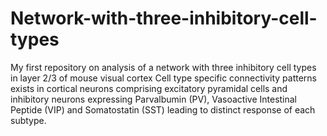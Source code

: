 # Network-with-three-inhibitory-cell-types
My first repository on analysis of a network with three inhibitory cell types in layer 2/3 of  mouse visual cortex
Cell type specific connectivity patterns exists in cortical neurons comprising excitatory pyramidal cells and inhibitory neurons expressing Parvalbumin (PV), Vasoactive Intestinal Peptide (VIP) and Somatostatin (SST) leading to distinct response of each subtype. 
